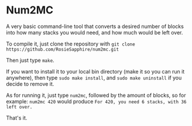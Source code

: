 # Num2MC
A very basic command-line tool that converts a desired number of blocks into
how many stacks you would need, and how much would be left over.

To compile it, just clone the repository with
`git clone https://github.com/RosieSapphire/num2mc.git`

Then just type `make`.

If you want to install it to your local bin directory (make it so you can run
it anywhere), then type `sudo make install`, and `sudo make uninstall` if you
decide to remove it.

As for running it, just type `num2mc`, followed by the amount of blocks, so for
example:
`num2mc 420`
would produce
`For 420, you need 6 stacks, with 36 left over.`

That's it.
